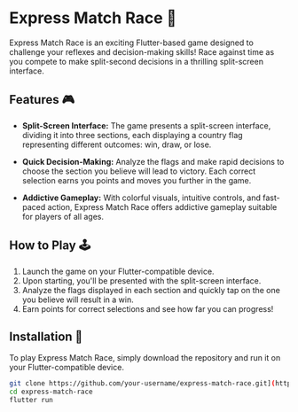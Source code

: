 # Express Match Race 🏁

Express Match Race is an exciting Flutter-based game designed to challenge your reflexes and decision-making skills! Race against time as you compete to make split-second decisions in a thrilling split-screen interface.

## Features 🎮

- **Split-Screen Interface:** The game presents a split-screen interface, dividing it into three sections, each displaying a country flag representing different outcomes: win, draw, or lose.
  
- **Quick Decision-Making:** Analyze the flags and make rapid decisions to choose the section you believe will lead to victory. Each correct selection earns you points and moves you further in the game.
  
- **Addictive Gameplay:** With colorful visuals, intuitive controls, and fast-paced action, Express Match Race offers addictive gameplay suitable for players of all ages.

## How to Play 🕹️

1. Launch the game on your Flutter-compatible device.
2. Upon starting, you'll be presented with the split-screen interface.
3. Analyze the flags displayed in each section and quickly tap on the one you believe will result in a win.
4. Earn points for correct selections and see how far you can progress!
  
## Installation 🚀

To play Express Match Race, simply download the repository and run it on your Flutter-compatible device.

```bash
git clone https://github.com/your-username/express-match-race.git](https://github.com/Anishh-Joshi/Express-Match-Race.git)https://github.com/Anishh-Joshi/Express-Match-Race.git
cd express-match-race
flutter run
